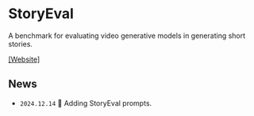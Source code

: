 # StoryEval
A benchmark for evaluating video generative models in generating short stories.

[[Website]](https://ypwang61.github.io/project/StoryEval/index.html) 


## News
 * `2024.12.14`  🚀 Adding StoryEval prompts.
